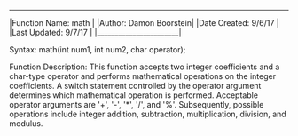  _______________________
|Function Name: math	|
|Author: Damon Boorstein|
|Date Created: 9/6/17	|
|Last Updated: 9/7/17	|
|_______________________|

Syntax: math(int num1, int num2, char operator);

Function Description: This function accepts two integer coefficients and a char-type operator and performs mathematical operations on the integer coefficients. A switch statement controlled by the operator argument determines which mathematical operation is performed. Acceptable operator arguments are '+', '-', '*', '/', and '%'. Subsequently, possible operations include integer addition, subtraction, multiplication, division, and modulus.